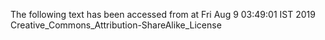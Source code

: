 The following text has been accessed from at Fri Aug 9 03:49:01 IST 2019
Creative_Commons_Attribution-ShareAlike_License
